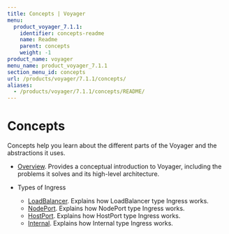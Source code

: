 ```yaml
---
title: Concepts | Voyager
menu:
  product_voyager_7.1.1:
    identifier: concepts-readme
    name: Readme
    parent: concepts
    weight: -1
product_name: voyager
menu_name: product_voyager_7.1.1
section_menu_id: concepts
url: /products/voyager/7.1.1/concepts/
aliases:
  - /products/voyager/7.1.1/concepts/README/
---
```

# Concepts

Concepts help you learn about the different parts of the Voyager and the abstractions it uses.

- [Overview](/docs/concepts/overview.md). Provides a conceptual introduction to Voyager, including the problems it solves and its high-level architecture.

- Types of Ingress
  - [LoadBalancer](/docs/concepts/ingress-types/loadbalancer.md). Explains how LoadBalancer type Ingress works.
  - [NodePort](/docs/concepts/ingress-types/nodeport.md). Explains how NodePort type Ingress works.
  - [HostPort](/docs/concepts/ingress-types/hostport.md). Explains how HostPort type Ingress works.
  - [Internal](/docs/concepts/ingress-types/internal.md). Explains how Internal type Ingress works.
